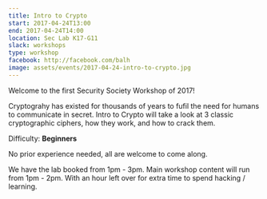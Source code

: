 ```yaml
---
title: Intro to Crypto
start: 2017-04-24T13:00
end: 2017-04-24T14:00
location: Sec Lab K17-G11
slack: workshops
type: workshop
facebook: http://facebook.com/balh
image: assets/events/2017-04-24-intro-to-crypto.jpg
---
```


Welcome to the first Security Society Workshop of 2017!

Cryptograhy has existed for thousands of years to fufil the need for humans to
communicate in secret. Intro to Crypto will take a look at 3 classic
cryptographic ciphers, how they work, and how to crack them.

Difficulty: **Beginners**

No prior experience needed, all are welcome to come along.

We have the lab booked from 1pm - 3pm. Main workshop content will run from 1pm -
2pm. With an hour left over for extra time to spend hacking / learning.
